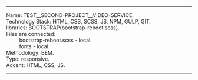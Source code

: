 ___
Name: TEST__SECOND-PROJECT__VIDEO-SERVICE.                               
Technology Stack: HTML, CSS, SCSS, JS, NPM, GULP, GIT.  
libraries: BOOTSTRAP(bootstrap-reboot.scss).  
Files are connected:   
&nbsp;&nbsp;&nbsp;&nbsp;&nbsp;&nbsp;&nbsp;&nbsp;&nbsp;bootstrap-reboot.scss - local.   
&nbsp;&nbsp;&nbsp;&nbsp;&nbsp;&nbsp;&nbsp;&nbsp;&nbsp;fonts - local.     
Methodology: BEM.  
Type: responsive.   
Accent: HTML, CSS, JS.    
___
